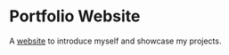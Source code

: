 # Portfolio Website

A [website](https://ng-heng-khai.netlify.app/) to introduce myself and showcase my projects. 
